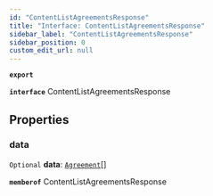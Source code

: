 ```yaml
---
id: "ContentListAgreementsResponse"
title: "Interface: ContentListAgreementsResponse"
sidebar_label: "ContentListAgreementsResponse"
sidebar_position: 0
custom_edit_url: null
---
```


**`export`**

**`interface`** ContentListAgreementsResponse

## Properties

### data

 `Optional` **data**: [`Agreement`](Agreement.md)[]

**`memberof`** ContentListAgreementsResponse
